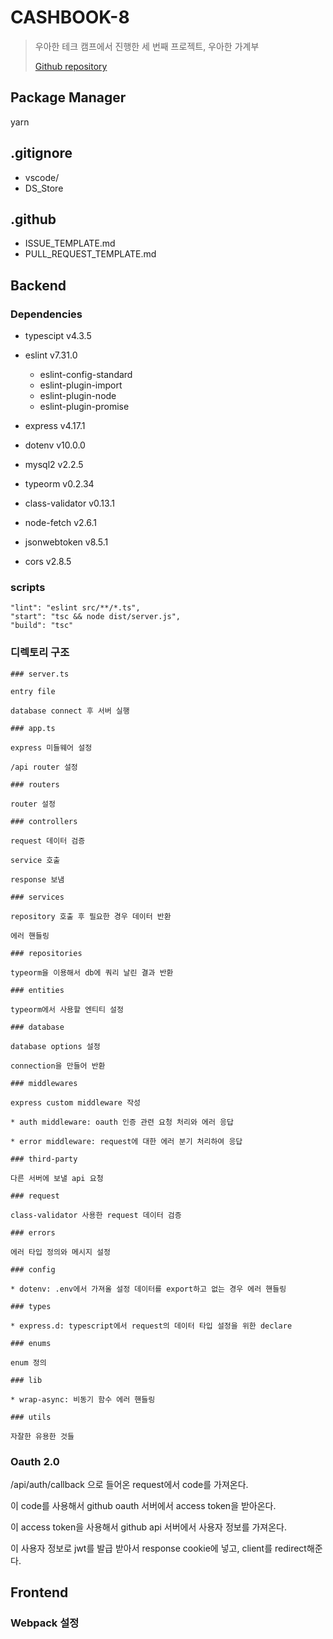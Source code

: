 # CASHBOOK-8

> 우아한 테크 캠프에서 진행한 세 번째 프로젝트, 우아한 가계부
>
> [Github repository](https://github.com/woowa-techcamp-2021/cashbook-8)

## Package Manager

yarn

## .gitignore

* vscode/
* DS_Store

## .github

* ISSUE_TEMPLATE.md
* PULL_REQUEST_TEMPLATE.md

## Backend

### Dependencies

* typescipt v4.3.5
* eslint v7.31.0
  * eslint-config-standard
  * eslint-plugin-import
  * eslint-plugin-node
  * eslint-plugin-promise

* express v4.17.1
* dotenv v10.0.0
* mysql2 v2.2.5
* typeorm v0.2.34
* class-validator v0.13.1
* node-fetch v2.6.1
* jsonwebtoken v8.5.1
* cors v2.8.5



### scripts

```
"lint": "eslint src/**/*.ts",
"start": "tsc && node dist/server.js",
"build": "tsc"
```



### 디렉토리 구조

```
### server.ts

entry file

database connect 후 서버 실행

### app.ts

express 미들웨어 설정

/api router 설정

### routers

router 설정

### controllers

request 데이터 검증

service 호출

response 보냄

### services

repository 호출 후 필요한 경우 데이터 반환

에러 핸들링

### repositories

typeorm을 이용해서 db에 쿼리 날린 결과 반환

### entities

typeorm에서 사용할 엔티티 설정

### database

database options 설정

connection을 만들어 반환

### middlewares

express custom middleware 작성

* auth middleware: oauth 인증 관련 요청 처리와 에러 응답

* error middleware: request에 대한 에러 분기 처리하여 응답

### third-party

다른 서버에 보낼 api 요청

### request

class-validator 사용한 request 데이터 검증

### errors

에러 타입 정의와 메시지 설정

### config

* dotenv: .env에서 가져올 설정 데이터를 export하고 없는 경우 에러 핸들링

### types

* express.d: typescript에서 request의 데이터 타입 설정을 위한 declare

### enums

enum 정의

### lib

* wrap-async: 비동기 함수 에러 핸들링

### utils

자잘한 유용한 것들
```



### Oauth 2.0

/api/auth/callback 으로 들어온 request에서 code를 가져온다.

이 code를 사용해서 github oauth 서버에서 access token을 받아온다.

이 access token을 사용해서 github api 서버에서 사용자 정보를 가져온다.

이 사용자 정보로 jwt를 발급 받아서 response cookie에 넣고, client를 redirect해준다.



## Frontend

### Webpack 설정